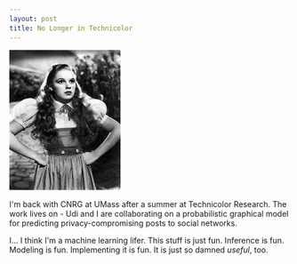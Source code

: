 ```yaml
---
layout: post
title: No Longer in Technicolor
---
```

<img src="/images/dorothyBW.jpg" class="post-lead-image-right"/>

I'm back with CNRG at UMass after a summer at Technicolor Research.
The work lives on - Udi and I are collaborating on a probabilistic
graphical model for predicting privacy-compromising posts to social
networks.

I... I think I'm a machine learning lifer.  This stuff is just fun.
Inference is fun. Modeling is fun. Implementing it is fun. It is just
so damned *useful*, too.
